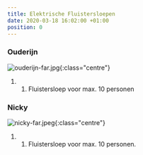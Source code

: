 ```yaml
---
title: Elektrische Fluistersloepen
date: 2020-03-18 16:02:00 +01:00
position: 0
---
```


### Ouderijn
![ouderijn-far.jpg]({{site.baseurl}}/assets/images/boats/ouderijn/ouderijn-far.jpg){:class="centre"}
1. 1. Fluistersloep voor max. 10 personen

### Nicky
![nicky-far.jpeg]({{site.baseurl}}/assets/images/boats/nicky/nicky-far.jpeg){:class="centre"}
1. 1.  Fluistersloep voor max. 10 personen.


